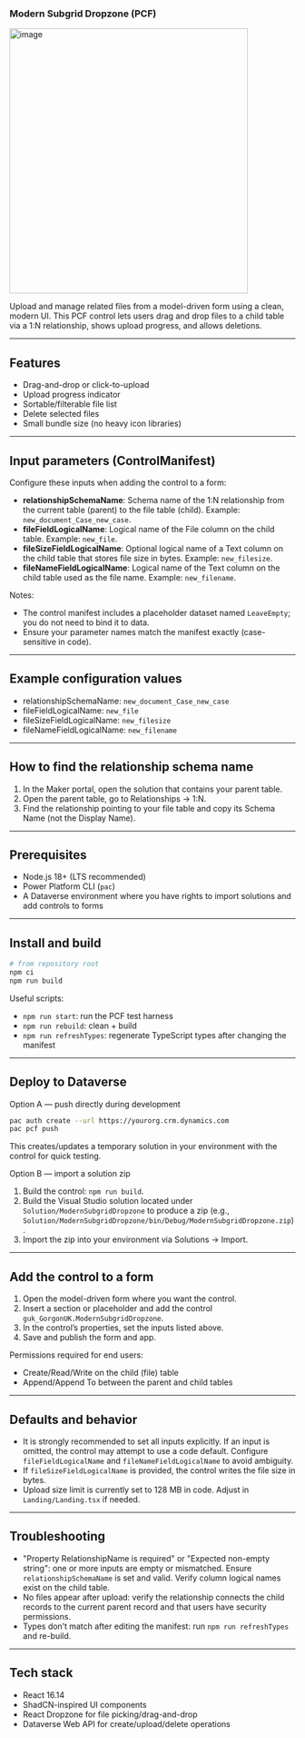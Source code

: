 ### Modern Subgrid Dropzone (PCF)
<img width="420" height="466" alt="image" src="https://github.com/user-attachments/assets/39da0f8a-b5c5-4265-a51e-f5f62e73f7a4" />

Upload and manage related files from a model-driven form using a clean, modern UI. This PCF control lets users drag and drop files to a child table via a 1:N relationship, shows upload progress, and allows deletions.

---

## Features
- Drag-and-drop or click-to-upload
- Upload progress indicator
- Sortable/filterable file list
- Delete selected files
- Small bundle size (no heavy icon libraries)

---

## Input parameters (ControlManifest)

Configure these inputs when adding the control to a form:

- **relationshipSchemaName**: Schema name of the 1:N relationship from the current table (parent) to the file table (child). Example: `new_document_Case_new_case`.
- **fileFieldLogicalName**: Logical name of the File column on the child table. Example: `new_file`.
- **fileSizeFieldLogicalName**: Optional logical name of a Text column on the child table that stores file size in bytes. Example: `new_filesize`.
- **fileNameFieldLogicalName**: Logical name of the Text column on the child table used as the file name. Example: `new_filename`.

Notes:
- The control manifest includes a placeholder dataset named `LeaveEmpty`; you do not need to bind it to data.
- Ensure your parameter names match the manifest exactly (case-sensitive in code).

---

## Example configuration values
- relationshipSchemaName: `new_document_Case_new_case`
- fileFieldLogicalName: `new_file`
- fileSizeFieldLogicalName: `new_filesize`
- fileNameFieldLogicalName: `new_filename`

---

## How to find the relationship schema name
1. In the Maker portal, open the solution that contains your parent table.
2. Open the parent table, go to Relationships → 1:N.
3. Find the relationship pointing to your file table and copy its Schema Name (not the Display Name).

---

## Prerequisites
- Node.js 18+ (LTS recommended)
- Power Platform CLI (`pac`)
- A Dataverse environment where you have rights to import solutions and add controls to forms

---

## Install and build
```bash
# from repository root
npm ci
npm run build
```

Useful scripts:
- `npm run start`: run the PCF test harness
- `npm run rebuild`: clean + build
- `npm run refreshTypes`: regenerate TypeScript types after changing the manifest

---

## Deploy to Dataverse

Option A — push directly during development
```bash
pac auth create --url https://yourorg.crm.dynamics.com
pac pcf push
```
This creates/updates a temporary solution in your environment with the control for quick testing.

Option B — import a solution zip
1. Build the control: `npm run build`.
2. Build the Visual Studio solution located under `Solution/ModernSubgridDropzone` to produce a zip (e.g., `Solution/ModernSubgridDropzone/bin/Debug/ModernSubgridDropzone.zip`).
3. Import the zip into your environment via Solutions → Import.

---

## Add the control to a form
1. Open the model-driven form where you want the control.
2. Insert a section or placeholder and add the control `guk_GorgonUK.ModernSubgridDropzone`.
3. In the control’s properties, set the inputs listed above.
4. Save and publish the form and app.

Permissions required for end users:
- Create/Read/Write on the child (file) table
- Append/Append To between the parent and child tables

---

## Defaults and behavior
- It is strongly recommended to set all inputs explicitly. If an input is omitted, the control may attempt to use a code default. Configure `fileFieldLogicalName` and `fileNameFieldLogicalName` to avoid ambiguity.
- If `fileSizeFieldLogicalName` is provided, the control writes the file size in bytes.
- Upload size limit is currently set to 128 MB in code. Adjust in `Landing/Landing.tsx` if needed.

---

## Troubleshooting
- "Property RelationshipName is required" or "Expected non-empty string": one or more inputs are empty or mismatched. Ensure `relationshipSchemaName` is set and valid. Verify column logical names exist on the child table.
- No files appear after upload: verify the relationship connects the child records to the current parent record and that users have security permissions.
- Types don’t match after editing the manifest: run `npm run refreshTypes` and re-build.

---

## Tech stack
- React 16.14
- ShadCN-inspired UI components
- React Dropzone for file picking/drag-and-drop
- Dataverse Web API for create/upload/delete operations
